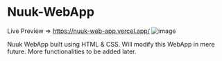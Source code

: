 # Nuuk-WebApp

Live Preview => https://nuuk-web-app.vercel.app/
![image](https://user-images.githubusercontent.com/69984129/150414527-11d56ecc-e251-45af-ab0c-5d5d3fad0212.png)

Nuuk WebApp built using HTML & CSS. 
Will modify this WebApp in mere future. More functionalities to be added later.
